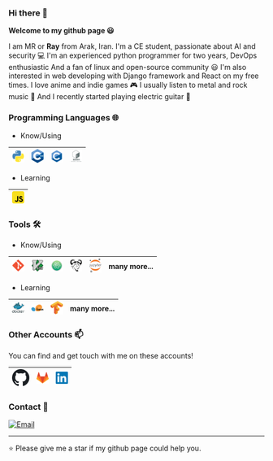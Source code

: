 ### Hi there 👋

**Welcome to my github page 😃**

I am MR or **Ray** from Arak, Iran. I'm a CE student, passionate about AI and security 💻 I'm an experienced python programmer for two years, DevOps enthusiastic And a fan of linux and open-source community 😃 I'm also interested in web developing with Django framework and React on my free times. I love anime and indie games 🎮 I usually listen to metal and rock music 🤘 And I recently started playing electric guitar 🎸

### Programming Languages 🌐

- Know/Using

| [<img src="images/python.png" alt="python logo" width="24">](https://www.python.org/)  | [<img src="images/cpp.png" alt="cpp logo" width="24">](https://isocpp.org/)  | [<img src="images/C.png" alt="c logo" width="24">](http://www.open-std.org/jtc1/sc22/wg14/) | [<img src="images/bash.png" alt="bash logo" width="24">](https://www.gnu.org/software/bash/)  |
|---|---|---|---|

- Learning

| [<img src="images/js.png" alt="js logo" width="24">](https://developer.mozilla.org/en-US/docs/Web/JavaScript)  |
|---|

### Tools 🛠️

- Know/Using

| [<img src="images/git.png" alt="git logo" width="24">](https://git-scm.com/) | [<img src="images/vim.png" alt="vim logo" width="24">](https://www.vim.org/) | [<img src="images/atom.png" alt="atom logo" width="24">](https://atom.io/) | [<img src="images/gnu.png" alt="gnu logo" width="24">](https://www.gnu.org/)  |  [<img src="images/jupyter.png" alt="jupyter logo" width="24">](https://jupyter.org/) | many more...
|---|---|---|---|---|---|

- Learning

| [<img src="images/docker.png" alt="docker logo" width="24">](https://www.docker.com/) |[<img src="images/scikit.png" alt="scikit logo" width="24">](https://scikit-learn.org/) | [<img src="images/tensor.png" alt="tensor logo" width="24">](https://www.tensorflow.org/) | many more...
|---|---|---|---|

### Other Accounts 📫

You can find and get touch with me on these accounts!

| [<img src="images/github.png" alt="github logo" width="34">](https://github.com/1MahdiR) | [<img src="images/gitlab.png" alt="gitlab logo" width="24">](https://gitlab.com/__mr__) | [<img src="images/linkedin.png" alt="linkedin logo" width="24">](https://www.linkedin.com/in/amir-mahdi-rasouli-39566a143/) |
|---|---|---|

### Contact 📨

[![Email](https://img.shields.io/badge/Leave%20a%20message-a.m.rasouli.n%40gmail.com-red)](mailto:a.m.rasouli.n@gmail.com)

---
⭐️ Please give me a star if my github page could help you.

